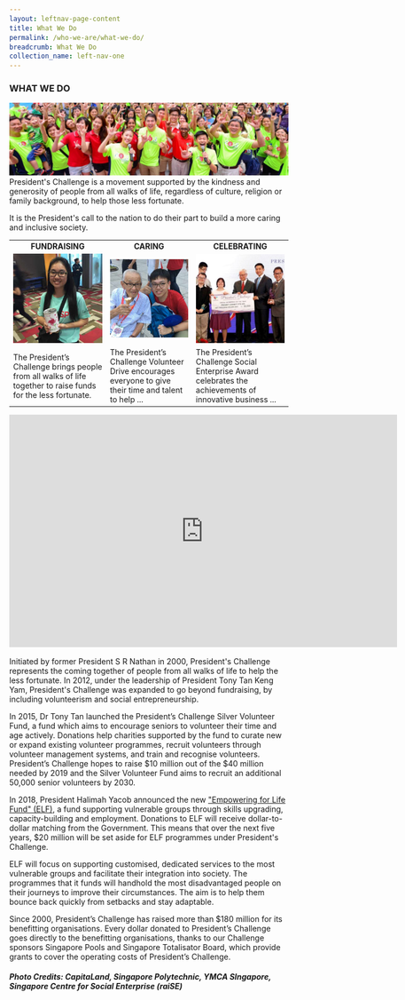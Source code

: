 ```yaml
---
layout: leftnav-page-content
title: What We Do
permalink: /who-we-are/what-we-do/
breadcrumb: What We Do
collection_name: left-nav-one
---
```


### WHAT WE DO
![WhatWeDo_Banner](/images/capita-land.jpg "WhatWeDo Banner")
President's Challenge is a movement supported by the kindness and generosity of people from all walks of life, regardless of culture, religion or family background, to help those less fortunate.

It is the President's call to the nation to do their part to build a more caring and inclusive society.

<table>
<tr>
<td align="center"><strong>FUNDRAISING</strong></td>
<td align="center"><strong>CARING</strong></td>
<td align="center"><strong>CELEBRATING</strong></td>
</tr>

<tr>
<td>
  <img src="/images/wwd_fundraising.jpg" alt="Fund Raising"/>
</td>
<td>
  <img src="/images/wwd_caring.jpg" alt="Caring"/>
</td>  
<td>
  <img src="/images/wwd_celebrating.jpg" alt="Celebrating"/>
</td>    
</tr>

<tr>
<td>The President’s Challenge brings people from all walks of life together to raise funds for the less fortunate.</td>
<td>The President’s Challenge Volunteer Drive encourages everyone to give their time and talent to help ...</td>
<td>The President’s Challenge Social Enterprise Award celebrates the achievements of innovative business ... </td>
</tr>

</table>

<iframe width="700" height="419" src="https://www.youtube.com/embed/nY-GEQh3_l4" frameborder="0" allow="autoplay; encrypted-media" allowfullscreen></iframe>

Initiated by former President S R Nathan in 2000, President's Challenge represents the coming together of people from all walks of life to help the less fortunate. In 2012, under the leadership of President Tony Tan Keng Yam, President's Challenge was expanded to go beyond fundraising, by including volunteerism and social entrepreneurship.

In 2015, Dr Tony Tan launched the President’s Challenge Silver Volunteer Fund, a fund which aims to encourage seniors to volunteer their time and age actively. Donations help charities supported by the fund to curate new or expand existing volunteer programmes, recruit volunteers through volunteer management systems, and train and recognise volunteers. President’s Challenge hopes to raise $10 million out of the $40 million needed by 2019 and the Silver Volunteer Fund aims to recruit an additional 50,000 senior volunteers by 2030. 

In 2018, President Halimah Yacob announced the new ["Empowering for Life Fund" (ELF)](/EmpoweringforLifeFund/), a fund supporting vulnerable groups through skills upgrading, capacity-building and employment. Donations to ELF will receive dollar-to-dollar matching from the Government. This means that over the next five years, $20 million will be set aside for ELF programmes under President's Challenge. 

ELF will focus on supporting customised, dedicated services to the most vulnerable groups and facilitate their integration into society. The programmes that it funds will handhold the most disadvantaged people on their journeys to improve their circumstances. The aim is to help them bounce back quickly from setbacks and stay adaptable.

Since 2000, President’s Challenge has raised more than $180 million for its benefitting organisations. Every dollar donated to President’s Challenge goes directly to the benefitting organisations, thanks to our Challenge sponsors Singapore Pools and Singapore Totalisator Board, which provide grants to cover the operating costs of President’s Challenge.

##### Photo Credits: CapitaLand, Singapore Polytechnic, YMCA SIngapore, Singapore Centre for Social Enterprise (raiSE)
